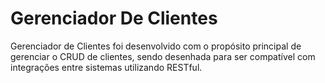 # Gerenciador De Clientes
Gerenciador de Clientes foi desenvolvido com o propósito principal de gerenciar o CRUD de clientes, sendo desenhada para ser compatível com integrações entre sistemas utilizando RESTful.
